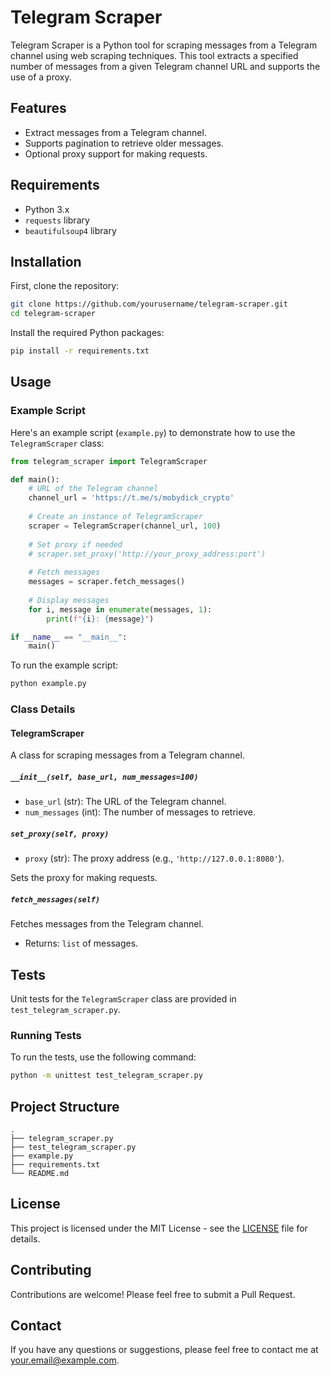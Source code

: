 
# Telegram Scraper

Telegram Scraper is a Python tool for scraping messages from a Telegram channel using web scraping techniques. This tool extracts a specified number of messages from a given Telegram channel URL and supports the use of a proxy.

## Features

- Extract messages from a Telegram channel.
- Supports pagination to retrieve older messages.
- Optional proxy support for making requests.

## Requirements

- Python 3.x
- `requests` library
- `beautifulsoup4` library

## Installation

First, clone the repository:

```bash
git clone https://github.com/yourusername/telegram-scraper.git
cd telegram-scraper
```

Install the required Python packages:

```bash
pip install -r requirements.txt
```

## Usage

### Example Script

Here's an example script (`example.py`) to demonstrate how to use the `TelegramScraper` class:

```python
from telegram_scraper import TelegramScraper

def main():
    # URL of the Telegram channel
    channel_url = 'https://t.me/s/mobydick_crypto'
    
    # Create an instance of TelegramScraper
    scraper = TelegramScraper(channel_url, 100)
    
    # Set proxy if needed
    # scraper.set_proxy('http://your_proxy_address:port')
    
    # Fetch messages
    messages = scraper.fetch_messages()
    
    # Display messages
    for i, message in enumerate(messages, 1):
        print(f"{i}: {message}")

if __name__ == "__main__":
    main()
```

To run the example script:

```bash
python example.py
```

### Class Details

#### TelegramScraper

A class for scraping messages from a Telegram channel.

##### `__init__(self, base_url, num_messages=100)`

- `base_url` (str): The URL of the Telegram channel.
- `num_messages` (int): The number of messages to retrieve.

##### `set_proxy(self, proxy)`

- `proxy` (str): The proxy address (e.g., `'http://127.0.0.1:8080'`).

Sets the proxy for making requests.

##### `fetch_messages(self)`

Fetches messages from the Telegram channel.

- Returns: `list` of messages.

## Tests

Unit tests for the `TelegramScraper` class are provided in `test_telegram_scraper.py`.

### Running Tests

To run the tests, use the following command:

```bash
python -m unittest test_telegram_scraper.py
```

## Project Structure

```
.
├── telegram_scraper.py
├── test_telegram_scraper.py
├── example.py
├── requirements.txt
└── README.md
```

## License

This project is licensed under the MIT License - see the [LICENSE](LICENSE) file for details.

## Contributing

Contributions are welcome! Please feel free to submit a Pull Request.

## Contact

If you have any questions or suggestions, please feel free to contact me at your.email@example.com.
